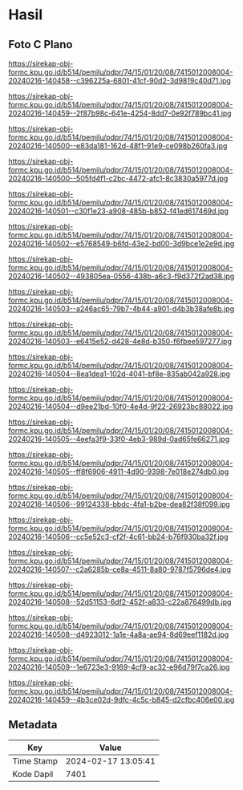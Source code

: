 # Hasil

## Foto C Plano

https://sirekap-obj-formc.kpu.go.id/b514/pemilu/pdpr/74/15/01/20/08/7415012008004-20240216-140458--c396225a-6801-41cf-90d2-3d9819c40d71.jpg

https://sirekap-obj-formc.kpu.go.id/b514/pemilu/pdpr/74/15/01/20/08/7415012008004-20240216-140459--2f87b98c-641e-4254-8dd7-0e92f789bc41.jpg

https://sirekap-obj-formc.kpu.go.id/b514/pemilu/pdpr/74/15/01/20/08/7415012008004-20240216-140500--e83da181-162d-48f1-91e9-ce098b260fa3.jpg

https://sirekap-obj-formc.kpu.go.id/b514/pemilu/pdpr/74/15/01/20/08/7415012008004-20240216-140500--505fd4f1-c2bc-4472-afc1-8c3830a5977d.jpg

https://sirekap-obj-formc.kpu.go.id/b514/pemilu/pdpr/74/15/01/20/08/7415012008004-20240216-140501--c30f1e23-a908-485b-b852-f41ed617469d.jpg

https://sirekap-obj-formc.kpu.go.id/b514/pemilu/pdpr/74/15/01/20/08/7415012008004-20240216-140502--e5768549-b6fd-43e2-bd00-3d9bce1e2e9d.jpg

https://sirekap-obj-formc.kpu.go.id/b514/pemilu/pdpr/74/15/01/20/08/7415012008004-20240216-140502--493805ea-0556-438b-a6c3-f9d372f2ad38.jpg

https://sirekap-obj-formc.kpu.go.id/b514/pemilu/pdpr/74/15/01/20/08/7415012008004-20240216-140503--a246ac65-79b7-4b44-a901-d4b3b38afe8b.jpg

https://sirekap-obj-formc.kpu.go.id/b514/pemilu/pdpr/74/15/01/20/08/7415012008004-20240216-140503--e6415e52-d428-4e8d-b350-f6fbee597277.jpg

https://sirekap-obj-formc.kpu.go.id/b514/pemilu/pdpr/74/15/01/20/08/7415012008004-20240216-140504--8ea1dea1-102d-4041-bf8e-835ab042a928.jpg

https://sirekap-obj-formc.kpu.go.id/b514/pemilu/pdpr/74/15/01/20/08/7415012008004-20240216-140504--d9ee21bd-10f0-4e4d-9f22-26923bc88022.jpg

https://sirekap-obj-formc.kpu.go.id/b514/pemilu/pdpr/74/15/01/20/08/7415012008004-20240216-140505--4eefa3f9-33f0-4eb3-989d-0ad65fe66271.jpg

https://sirekap-obj-formc.kpu.go.id/b514/pemilu/pdpr/74/15/01/20/08/7415012008004-20240216-140505--ff8f6906-4911-4d90-9398-7e018e274db0.jpg

https://sirekap-obj-formc.kpu.go.id/b514/pemilu/pdpr/74/15/01/20/08/7415012008004-20240216-140506--99124338-bbdc-4fa1-b2be-dea82f38f099.jpg

https://sirekap-obj-formc.kpu.go.id/b514/pemilu/pdpr/74/15/01/20/08/7415012008004-20240216-140506--cc5e52c3-cf2f-4c61-bb24-b76f930ba32f.jpg

https://sirekap-obj-formc.kpu.go.id/b514/pemilu/pdpr/74/15/01/20/08/7415012008004-20240216-140507--c2a6285b-ce8a-4511-8a80-9787f5796de4.jpg

https://sirekap-obj-formc.kpu.go.id/b514/pemilu/pdpr/74/15/01/20/08/7415012008004-20240216-140508--52d51153-6df2-452f-a833-c22a876499db.jpg

https://sirekap-obj-formc.kpu.go.id/b514/pemilu/pdpr/74/15/01/20/08/7415012008004-20240216-140508--d4923012-1a1e-4a8a-ae94-8d69eef1182d.jpg

https://sirekap-obj-formc.kpu.go.id/b514/pemilu/pdpr/74/15/01/20/08/7415012008004-20240216-140509--1e6723e3-9169-4cf9-ac32-e96d79f7ca26.jpg

https://sirekap-obj-formc.kpu.go.id/b514/pemilu/pdpr/74/15/01/20/08/7415012008004-20240216-140459--4b3ce02d-9dfc-4c5c-b845-d2cfbc406e00.jpg


## Metadata

| Key        | Value               |
| ---------- | ------------------- |
| Time Stamp | 2024-02-17 13:05:41 |
| Kode Dapil | 7401                |



